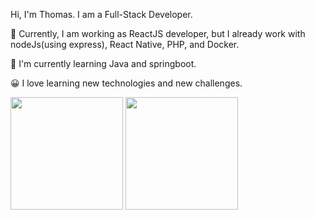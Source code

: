 Hi, I'm Thomas. I am a Full-Stack Developer.

🔭 Currently, I am working as ReactJS developer, but I already work with nodeJs(using express), React Native, PHP, and Docker.

🌱 I'm currently learning Java and springboot.

😀 I love learning new technologies and new challenges.

<div>
  <img src="https://github-readme-stats.vercel.app/api?username=nishiduka&count_private=true&show_icons=true&theme=tokyonight" height="180em" />
  <img src="https://github-readme-stats.vercel.app/api/top-langs/?username=nishiduka&count_private=true&show_icons=true&theme=tokyonight" height="180em"  />
</div>

<!--
**nishiduka/nishiduka** is a ✨ _special_ ✨ repository because its `README.md` (this file) appears on your GitHub profile.

Here are some ideas to get you started:

- 🔭 I’m currently working on ...
- 🌱 I’m currently learning ...
- 👯 I’m looking to collaborate on ...
- 🤔 I’m looking for help with ...
- 💬 Ask me about ...
- 📫 How to reach me: ...
- 😄 Pronouns: ...
- ⚡ Fun fact: ...
-->
